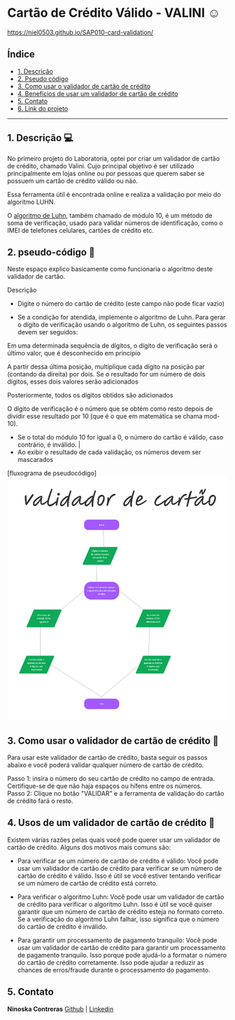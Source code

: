 # Cartão de Crédito Válido - VALINI ☺️

https://niel0503.github.io/SAP010-card-validation/

## Índice

* [1. Descrição](#1-Descrição)
* [2. Pseudo código](#2-Pseudo-código)
* [3. Como usar o validador de cartão de crédito](#3-Como-usar-o-validador-de-cartão-de-crédito)
* [4. Benefícios de usar um validador de cartão de crédito](#4-Benefícios-de-usar-um-validador-de-cartão-de-crédito)
* [5. Contato](#5-Contato)
* [6. Link do projeto](#6-link-do-projeto)


***

## 1. Descrição 💻

No primeiro projeto do Laboratoria, optei por criar um validador de cartão de crédito, chamado Valini.
Cujo principal objetivo é ser utilizado principalmente em lojas online ou por pessoas que querem saber se possuem um cartão de crédito válido ou não.

Essa ferramenta útil é encontrada online e realiza a validação por meio do algoritmo LUHN.


O [algoritmo de Luhn](https://en.wikipedia.org/wiki/Luhn_algorithm), também
chamado de módulo 10, é um método de soma de verificação, usado para validar
números de identificação, como o IMEI de telefones celulares, cartões de crédito
etc.

## 2. pseudo-código  📝

Neste espaço explico basicamente como funcionaria o algoritmo deste validador de cartão.


Descrição
* Digite o número do cartão de crédito (este campo não pode ficar vazio)

* Se a condição for atendida, implemente o algoritmo de Luhn. Para gerar o dígito de verificação usando o algoritmo de Luhn, os seguintes passos devem ser seguidos:

Em uma determinada sequência de dígitos, o dígito de verificação será o último valor, que é desconhecido em princípio

A partir dessa última posição, multiplique cada dígito na posição par (contando da direita) por dois. Se o resultado for um número de dois dígitos, esses dois valores serão adicionados

Posteriormente, todos os dígitos obtidos são adicionados

O dígito de verificação é o número que se obtém como resto depois de dividir esse resultado por 10 (que é o que em matemática se chama mod-10).

* Se o total do módulo 10 for igual a 0, o número do cartão é válido, caso contrário, é inválido.
|
* Ao exibir o resultado de cada validação, os números devem ser mascarados

[fluxograma de pseudocódigo] <img src="Fluxograma.png" alt="">




## 3. Como usar o validador de cartão de crédito 🔅

Para usar este validador de cartão de crédito, basta seguir os passos abaixo e você poderá validar qualquer número de cartão de crédito.

Passo 1: insira o número do seu cartão de crédito no campo de entrada. Certifique-se de que não haja espaços ou hífens entre os números.
<br>
Passo 2: Clique no botão "VALIDAR" e a ferramenta de validação do cartão de crédito fará o resto.


## 4. Usos de um validador de cartão de crédito 🔅

Existem várias razões pelas quais você pode querer usar um validador de cartão de crédito. Alguns dos motivos mais comuns são:

* Para verificar se um número de cartão de crédito é válido: Você pode usar um validador de cartão de crédito para verificar se um número de cartão de crédito é válido. Isso é útil se você estiver tentando verificar se um número de cartão de crédito está correto.

* Para verificar o algoritmo Luhn: Você pode usar um validador de cartão de crédito para verificar o algoritmo Luhn. Isso é útil se você quiser garantir que um número de cartão de crédito esteja no formato correto. Se a verificação do algoritmo Luhn falhar, isso significa que o número do cartão de crédito é inválido.

* Para garantir um processamento de pagamento tranquilo: Você pode usar um validador de cartão de crédito para garantir um processamento de pagamento tranquilo. Isso porque pode ajudá-lo a formatar o número do cartão de crédito corretamente. Isso pode ajudar a reduzir as chances de erros/fraude durante o processamento do pagamento.


## 5. Contato

<strong>Ninoska Contreras</strong> <a href="https://github.com/NiEl0503">Github</a> | <a href="https://www.linkedin.com/in/ninoska-contreras-86b075129/">Linkedin</a>

